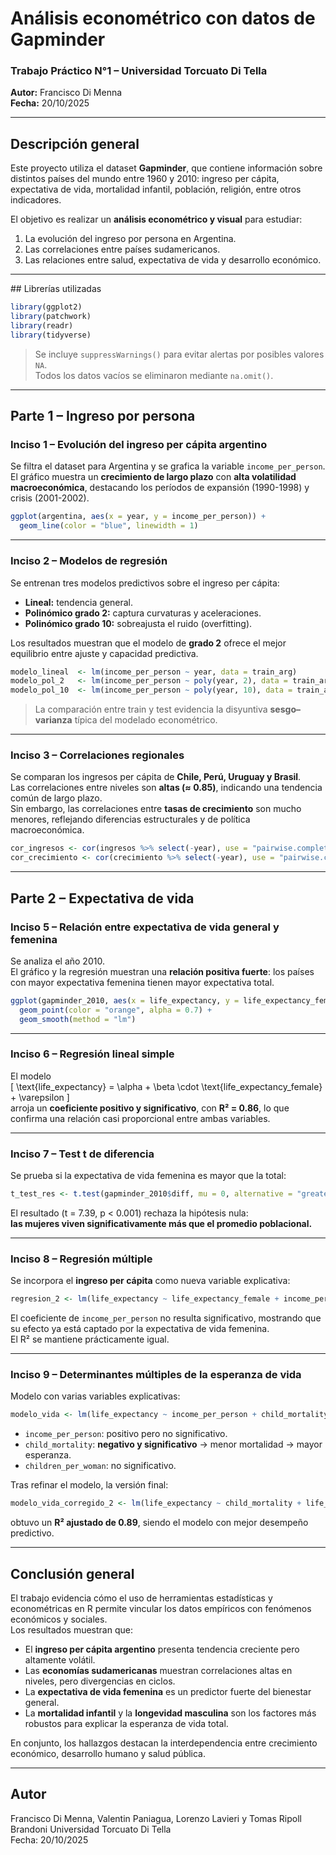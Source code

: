 # Análisis econométrico con datos de Gapminder

### Trabajo Práctico N°1 – Universidad Torcuato Di Tella  
**Autor:** Francisco Di Menna  
**Fecha:** 20/10/2025  

---

## Descripción general

Este proyecto utiliza el dataset **Gapminder**, que contiene información sobre distintos países del mundo entre 1960 y 2010: ingreso per cápita, expectativa de vida, mortalidad infantil, población, religión, entre otros indicadores.  

El objetivo es realizar un **análisis econométrico y visual** para estudiar:  
1. La evolución del ingreso por persona en Argentina.  
2. Las correlaciones entre países sudamericanos.  
3. Las relaciones entre salud, expectativa de vida y desarrollo económico.

---

##️ Librerías utilizadas

```r
library(ggplot2)
library(patchwork)
library(readr)
library(tidyverse)
```

> Se incluye `suppressWarnings()` para evitar alertas por posibles valores `NA`.  
> Todos los datos vacíos se eliminaron mediante `na.omit()`.

---

## Parte 1 – Ingreso por persona

### Inciso 1 – Evolución del ingreso per cápita argentino
Se filtra el dataset para Argentina y se grafica la variable `income_per_person`.  
El gráfico muestra un **crecimiento de largo plazo** con **alta volatilidad macroeconómica**, destacando los períodos de expansión (1990-1998) y crisis (2001-2002).

```r
ggplot(argentina, aes(x = year, y = income_per_person)) +
  geom_line(color = "blue", linewidth = 1)
```

---

### Inciso 2 – Modelos de regresión

Se entrenan tres modelos predictivos sobre el ingreso per cápita:
- **Lineal:** tendencia general.  
- **Polinómico grado 2:** captura curvaturas y aceleraciones.  
- **Polinómico grado 10:** sobreajusta el ruido (overfitting).  

Los resultados muestran que el modelo de **grado 2** ofrece el mejor equilibrio entre ajuste y capacidad predictiva.

```r
modelo_lineal  <- lm(income_per_person ~ year, data = train_arg)
modelo_pol_2   <- lm(income_per_person ~ poly(year, 2), data = train_arg)
modelo_pol_10  <- lm(income_per_person ~ poly(year, 10), data = train_arg)
```

> La comparación entre train y test evidencia la disyuntiva **sesgo–varianza** típica del modelado econométrico.

---

### Inciso 3 – Correlaciones regionales

Se comparan los ingresos per cápita de **Chile, Perú, Uruguay y Brasil**.  
Las correlaciones entre niveles son **altas (≈ 0.85)**, indicando una tendencia común de largo plazo.  
Sin embargo, las correlaciones entre **tasas de crecimiento** son mucho menores, reflejando diferencias estructurales y de política macroeconómica.

```r
cor_ingresos <- cor(ingresos %>% select(-year), use = "pairwise.complete.obs")
cor_crecimiento <- cor(crecimiento %>% select(-year), use = "pairwise.complete.obs")
```

---

## Parte 2 – Expectativa de vida

### Inciso 5 – Relación entre expectativa de vida general y femenina

Se analiza el año 2010.  
El gráfico y la regresión muestran una **relación positiva fuerte**: los países con mayor expectativa femenina tienen mayor expectativa total.

```r
ggplot(gapminder_2010, aes(x = life_expectancy, y = life_expectancy_female)) +
  geom_point(color = "orange", alpha = 0.7) +
  geom_smooth(method = "lm")
```

---

### Inciso 6 – Regresión lineal simple

El modelo  
\[
\text{life_expectancy} = \alpha + \beta \cdot \text{life_expectancy_female} + \varepsilon
\]  
arroja un **coeficiente positivo y significativo**, con **R² = 0.86**, lo que confirma una relación casi proporcional entre ambas variables.

---

### Inciso 7 – Test t de diferencia

Se prueba si la expectativa de vida femenina es mayor que la total:

```r
t_test_res <- t.test(gapminder_2010$diff, mu = 0, alternative = "greater")
```

El resultado (t = 7.39, p < 0.001) rechaza la hipótesis nula:  
**las mujeres viven significativamente más que el promedio poblacional.**

---

### Inciso 8 – Regresión múltiple

Se incorpora el **ingreso per cápita** como nueva variable explicativa:

```r
regresion_2 <- lm(life_expectancy ~ life_expectancy_female + income_per_person, data = gapminder_2010)
```

El coeficiente de `income_per_person` no resulta significativo, mostrando que su efecto ya está captado por la expectativa de vida femenina.  
El R² se mantiene prácticamente igual.

---

### Inciso 9 – Determinantes múltiples de la esperanza de vida

Modelo con varias variables explicativas:

```r
modelo_vida <- lm(life_expectancy ~ income_per_person + child_mortality + children_per_woman, data = gapminder_2010)
```

- `income_per_person`: positivo pero no significativo.  
- `child_mortality`: **negativo y significativo** → menor mortalidad → mayor esperanza.  
- `children_per_woman`: no significativo.  

Tras refinar el modelo, la versión final:

```r
modelo_vida_corregido_2 <- lm(life_expectancy ~ child_mortality + life_expectancy_male, data = gapminder_2010)
```

obtuvo un **R² ajustado de 0.89**, siendo el modelo con mejor desempeño predictivo.

---

## Conclusión general

El trabajo evidencia cómo el uso de herramientas estadísticas y econométricas en R permite vincular los datos empíricos con fenómenos económicos y sociales.  
Los resultados muestran que:

- El **ingreso per cápita argentino** presenta tendencia creciente pero altamente volátil.  
- Las **economías sudamericanas** muestran correlaciones altas en niveles, pero divergencias en ciclos.  
- La **expectativa de vida femenina** es un predictor fuerte del bienestar general.  
- La **mortalidad infantil** y la **longevidad masculina** son los factores más robustos para explicar la esperanza de vida total.  

En conjunto, los hallazgos destacan la interdependencia entre crecimiento económico, desarrollo humano y salud pública.

---

## Autor

Francisco Di Menna, Valentin Paniagua, Lorenzo Lavieri y Tomas Ripoll Brandoni
Universidad Torcuato Di Tella  
Fecha: 20/10/2025

